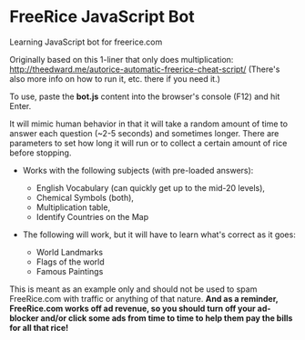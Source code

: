 # FreeRice JavaScript Bot
Learning JavaScript bot for freerice.com

Originally based on this 1-liner that only does multiplication: 
  http://theedward.me/autorice-automatic-freerice-cheat-script/
(There's also more info on how to run it, etc. there if you need it.)

To use, paste the **bot.js** content into the browser's console (F12) and hit Enter.

It will mimic human behavior in that it will take a random amount of time to answer each question (~2-5 seconds) and sometimes longer.  There are parameters to set how long it will run or to collect a certain amount of rice before stopping. 

* Works with the following subjects (with pre-loaded answers): 
  * English Vocabulary (can quickly get up to the mid-20 levels),
  * Chemical Symbols (both), 
  * Multiplication table, 
  * Identify Countries on the Map 

* The following will work, but it will have to learn what's correct as it goes:
  * World Landmarks
  * Flags of the world
  * Famous Paintings

This is meant as an example only and should not be used to spam FreeRice.com with traffic or anything of that nature.  **And as a reminder, FreeRice.com works off ad revenue, so you should turn off your ad-blocker and/or click some ads from time to time to help them pay the bills for all that rice!**
